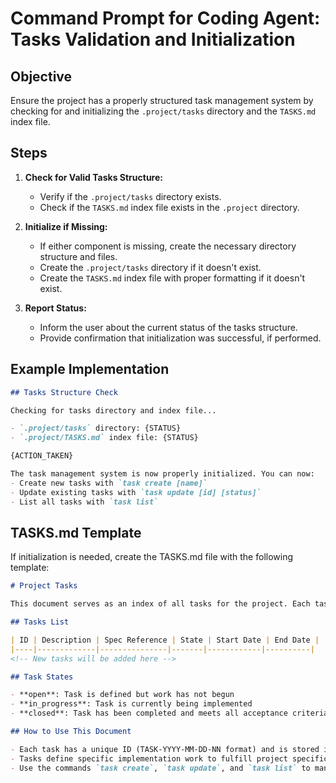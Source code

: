 # Command Prompt for Coding Agent: Tasks Validation and Initialization

## Objective

Ensure the project has a properly structured task management system by checking for and initializing the `.project/tasks` directory and the `TASKS.md` index file.

## Steps

1. **Check for Valid Tasks Structure:**
    - Verify if the `.project/tasks` directory exists.
    - Check if the `TASKS.md` index file exists in the `.project` directory.

2. **Initialize if Missing:**
    - If either component is missing, create the necessary directory structure and files.
    - Create the `.project/tasks` directory if it doesn't exist.
    - Create the `TASKS.md` index file with proper formatting if it doesn't exist.

3. **Report Status:**
    - Inform the user about the current status of the tasks structure.
    - Provide confirmation that initialization was successful, if performed.

## Example Implementation

```markdown
## Tasks Structure Check

Checking for tasks directory and index file...

- `.project/tasks` directory: {STATUS}
- `.project/TASKS.md` index file: {STATUS}

{ACTION_TAKEN}

The task management system is now properly initialized. You can now:
- Create new tasks with `task create [name]`
- Update existing tasks with `task update [id] [status]`
- List all tasks with `task list`
```

## TASKS.md Template

If initialization is needed, create the TASKS.md file with the following template:

```markdown
# Project Tasks

This document serves as an index of all tasks for the project. Each task is linked below with its current status and metadata.

## Tasks List

| ID | Description | Spec Reference | State | Start Date | End Date |
|----|-------------|---------------|-------|------------|----------|
<!-- New tasks will be added here -->

## Task States

- **open**: Task is defined but work has not begun
- **in_progress**: Task is currently being implemented
- **closed**: Task has been completed and meets all acceptance criteria

## How to Use This Document

- Each task has a unique ID (TASK-YYYY-MM-DD-NN format) and is stored in the `.project/tasks/` directory
- Tasks define specific implementation work to fulfill project specifications
- Use the commands `task create`, `task update`, and `task list` to manage tasks
```
